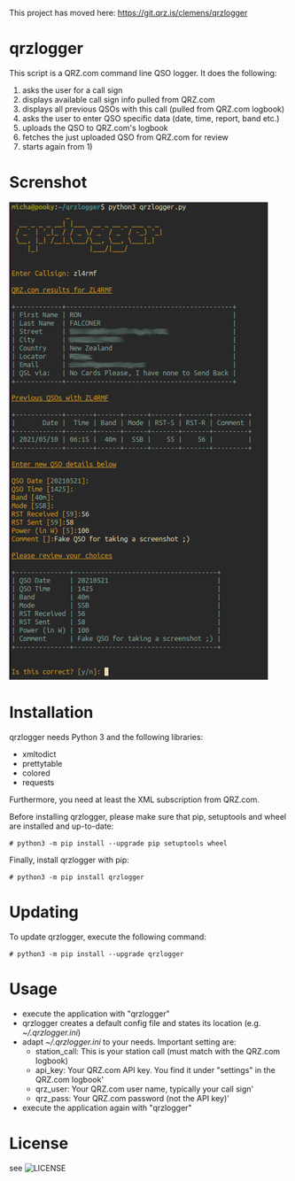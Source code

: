 This project has moved here: https://git.qrz.is/clemens/qrzlogger






# qrzlogger

This script is a QRZ.com command line QSO logger.
It does the following:
  1) asks the user for a call sign
  2) displays available call sign info pulled from QRZ.com
  3) displays all previous QSOs with this call (pulled from QRZ.com logbook)
  4) asks the user to enter QSO specific data (date, time, report, band etc.)
  5) uploads the QSO to QRZ.com's logbook
  5) fetches the just uploaded QSO from QRZ.com for review
  7) starts again from 1)

# Screnshot

![screenshot](/screenshot.jpg?raw=true "screenshot")

# Installation

qrzlogger needs Python 3 and the following libraries:

 * xmltodict
 * prettytable
 * colored
 * requests

Furthermore, you need at least the XML subscription from QRZ.com.

Before installing qrzlogger, please make sure that pip, setuptools and wheel are installed and up-to-date:

```
# python3 -m pip install --upgrade pip setuptools wheel
```

Finally, install qrzlogger with pip:

```
# python3 -m pip install qrzlogger
```

# Updating

To update qrzlogger, execute the following command:

```
# python3 -m pip install --upgrade qrzlogger
```

# Usage

 * execute the application with "qrzlogger"
 * qrzlogger creates a default config file and states its location (e.g. _~/.qrzlogger.ini_)
 * adapt _~/.qrzlogger.ini_ to your needs. Important setting are:
    * station_call: This is your station call (must match with the QRZ.com logbook)
    * api_key: Your QRZ.com API key. You find it under "settings" in the QRZ.com logbook'
    * qrz_user: Your QRZ.com user name, typically your call sign'
    * qrz_pass: Your QRZ.com password (not the API key)'
 * execute the application again with "qrzlogger"

# License

see ![LICENSE](LICENSE)
